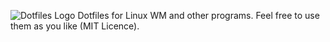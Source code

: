 ![Dotfiles Logo](https://gitlab.com/anonynorbi/dotfiles/-/blob/main/logo.png "Dotfiles Logo")
Dotfiles for Linux WM and other programs. Feel free to use them as you like (MIT Licence).
